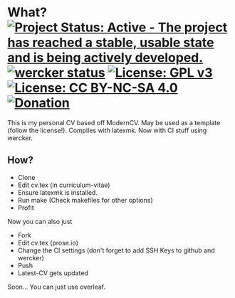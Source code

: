 # What? [![Project Status: Active - The project has reached a stable, usable state and is being actively developed.](http://www.repostatus.org/badges/latest/active.svg)](http://www.repostatus.org/#active)    [![wercker status](https://app.wercker.com/status/135fecd3751297eb13ae5161ab17dae0/s/master "wercker status")](https://app.wercker.com/project/byKey/135fecd3751297eb13ae5161ab17dae0)  [![License: GPL v3](https://img.shields.io/badge/License-GPL%20v3-blue.svg)](http://www.gnu.org/licenses/gpl-3.0)   [![License: CC BY-NC-SA 4.0](https://img.shields.io/badge/License-CC%20BY--NC--SA%204.0-blue.svg)](http://creativecommons.org/licenses/by-nc-sa/4.0/)   [![Donation](https://img.shields.io/badge/Donate-%3F-lightgrey.svg)](https://www.instamojo.com/@HaoZeke/)
This is my personal CV based off ModernCV. May be used as a template (follow the license!). Compiles with latexmk. Now with CI stuff using wercker.
## How?

* Clone
* Edit cv.tex (in curriculum-vitae)
* Ensure latexmk is installed.
* Run make (Check makefiles for other options)
* Profit

Now you can also just

* Fork
* Edit cv.tex (prose.io)
* Change the CI settings (don't forget to add SSH Keys to github and wercker)
* Push
* Latest-CV gets updated

Soon... You can just use overleaf.
